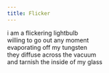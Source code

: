 ```yaml
---
title: Flicker
---
```


i am a flickering lightbulb\
willing to go out any moment\
evaporating off my tungsten\
they diffuse across the vacuum\
and tarnish the inside of my glass
